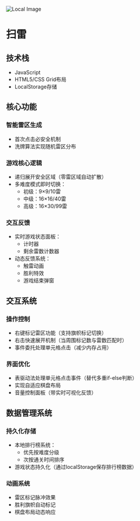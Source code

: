 ![Local Image](./扫雷.jpg)

# 扫雷

## 技术栈
- JavaScript 
- HTML5/CSS Grid布局
- LocalStorage存储

## 核心功能

### 智能雷区生成
- 首次点击必安全机制
- 洗牌算法实现随机雷区分布

### 游戏核心逻辑
- 递归展开安全区域（零雷区域自动扩散）
- 多难度模式即时切换：
  - 初级：9×9/10雷
  - 中级：16×16/40雷
  - 高级：16×30/99雷

### 交互反馈
- 实时游戏状态面板：
  - 计时器
  - 剩余雷数计数器
- 动态反馈系统：
  - 触雷动画
  - 胜利特效
  - 游戏结束弹窗

## 交互系统

### 操作控制
- 右键标记雷区功能（支持旗帜标记切换）
- 右击快速展开机制（当周围标记数与雷数匹配时）
- 事件委托处理单元格点击（减少内存占用）

### 界面优化
- 表驱动法处理单元格点击事件（替代多重if-else判断）
- 实现自适应棋盘布局
- 音量控制面板（带实时可视化反馈）

## 数据管理系统

### 持久化存储
- 本地排行榜系统：
  - 优先按难度分级
  - 次按通关时间排序
- 游戏状态持久化（通过localStorage保存排行榜数据）

### 动画系统
- 雷区标记脉冲效果
- 胜利旗帜自动标记
- 棋盘布局动态响应
